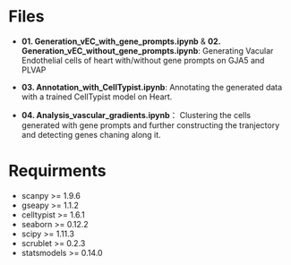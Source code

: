 # Files
* **01. Generation_vEC_with_gene_prompts.ipynb** & **02. Generation_vEC_without_gene_prompts.ipynb**: Generating Vacular Endothelial cells of heart with/without gene prompts on GJA5 and PLVAP

* **03. Annotation_with_CellTypist.ipynb**: Annotating the generated data with a trained CellTypist model on Heart.

* **04. Analysis_vascular_gradients.ipynb**： Clustering the cells generated with gene prompts and further constructing the tranjectory and detecting genes chaning along it.

# Requirments
* scanpy >= 1.9.6
* gseapy >= 1.1.2
* celltypist >= 1.6.1
* seaborn >= 0.12.2
* scipy >= 1.11.3
* scrublet >= 0.2.3
* statsmodels >= 0.14.0